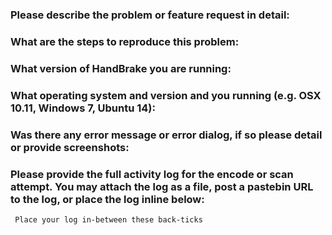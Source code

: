 ### Please describe the problem or feature request in detail:

### What are the steps to reproduce this problem: 

### What version of HandBrake you are running:

### What operating system and version and you running (e.g. OSX 10.11,  Windows 7, Ubuntu 14):

### Was there any error message or error dialog, if so please detail or provide screenshots: 

### Please provide the full activity log for the encode or scan attempt. You may attach the log as a file, post a pastebin URL to the log, or place the log inline below:
```  Place your log in-between these back-ticks ```
